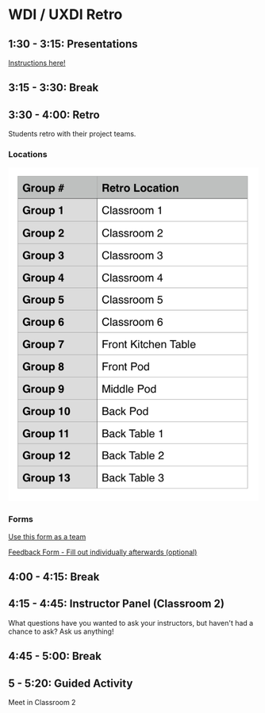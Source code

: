 # WDI / UXDI Retro

## 1:30 - 3:15: Presentations

[Instructions here!](https://docs.google.com/document/d/1_rab9iyZA45RLauff5Zug4w3y-I9J0ijIH20pu0fbQM/pub)

## 3:15 - 3:30: Break

## 3:30 - 4:00: Retro

Students retro with their project teams.

### Locations
![retro locations ](retro_locations.png)

### Forms
[Use this form as a team](https://docs.google.com/forms/d/14nC6Ck_cz_DWhWtBBH6wiw7uQamhXs7ANsUFw2OfeJk/viewform)

[Feedback Form - Fill out individually afterwards (optional) ](https://docs.google.com/forms/d/1lTD6clql8Y3zAhGxn-KeaaEIXTwYNDSrUB_qRcgUrv8/viewform)

## 4:00 - 4:15: Break

## 4:15 - 4:45: Instructor Panel (Classroom 2)

What questions have you wanted to ask your instructors, but haven't had a chance to ask? Ask us anything!

## 4:45 - 5:00: Break

## 5 - 5:20: Guided Activity

Meet in Classroom 2
